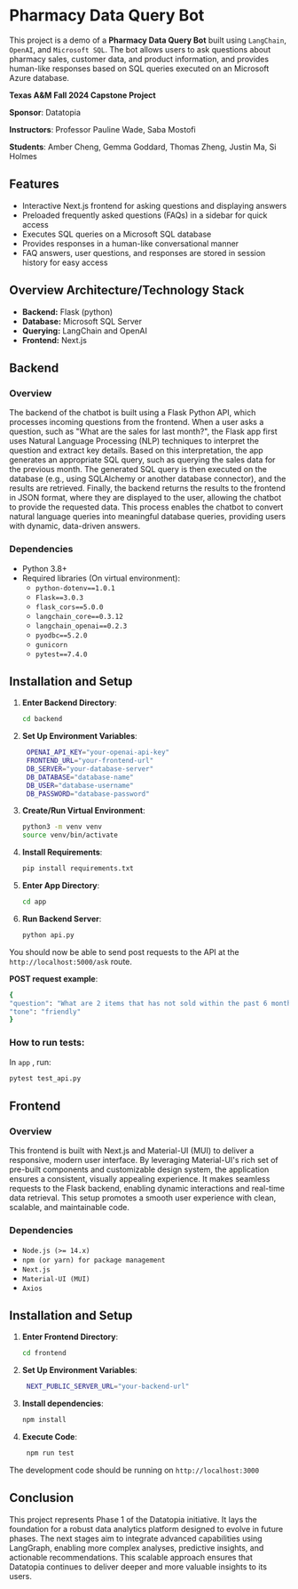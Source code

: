 # Pharmacy Data Query Bot

This project is a demo of a **Pharmacy Data Query Bot** built using `LangChain`, `OpenAI`, and `Microsoft SQL`. The bot allows users to ask questions about pharmacy sales, customer data, and product information, and provides human-like responses based on SQL queries executed on an Microsoft Azure database.

**Texas A&M Fall 2024 Capstone Project**

**Sponsor**: Datatopia 

**Instructors**: Professor Pauline Wade, Saba Mostofi

**Students**: Amber Cheng, Gemma Goddard, Thomas Zheng, Justin Ma, Si Holmes

## Features

- Interactive Next.js frontend for asking questions and displaying answers
- Preloaded frequently asked questions (FAQs) in a sidebar for quick access
- Executes SQL queries on a Microsoft SQL database
- Provides responses in a human-like conversational manner
- FAQ answers, user questions, and responses are stored in session history for easy access

## Overview Architecture/Technology Stack

- **Backend:** Flask (python)
- **Database:** Microsoft SQL Server
- **Querying:** LangChain and OpenAI
- **Frontend:** Next.js

## Backend

### Overview

The backend of the chatbot is built using a Flask Python API, which processes incoming questions from the frontend. When a user asks a question, such as "What are the sales for last month?", the Flask app first uses Natural Language Processing (NLP) techniques to interpret the question and extract key details. Based on this interpretation, the app generates an appropriate SQL query, such as querying the sales data for the previous month. The generated SQL query is then executed on the database (e.g., using SQLAlchemy or another database connector), and the results are retrieved. Finally, the backend returns the results to the frontend in JSON format, where they are displayed to the user, allowing the chatbot to provide the requested data. This process enables the chatbot to convert natural language queries into meaningful database queries, providing users with dynamic, data-driven answers.

### Dependencies

- Python 3.8+
- Required libraries (On virtual environment):
  - `python-dotenv==1.0.1`
  - `Flask==3.0.3`
  - `flask_cors==5.0.0`
  - `langchain_core==0.3.12`
  - `langchain_openai==0.2.3`
  - `pyodbc==5.2.0`
  - `gunicorn`
  - `pytest==7.4.0`

## Installation and Setup

1. **Enter Backend Directory**:

   ```bash
   cd backend

   ```

2. **Set Up Environment Variables**:

   ```bash
    OPENAI_API_KEY="your-openai-api-key"
    FRONTEND_URL="your-frontend-url"
    DB_SERVER="your-database-server"
    DB_DATABASE="database-name"
    DB_USER="database-username"
    DB_PASSWORD="database-password"

   ```

3. **Create/Run Virtual Environment**:

   ```bash
   python3 -m venv venv
   source venv/bin/activate

   ```

4. **Install Requirements**:

   ```bash
   pip install requirements.txt

   ```
   
5. **Enter App Directory**:

   ```bash
   cd app

   ```

6. **Run Backend Server**:

   ```bash
   python api.py

   ```

You should now be able to send post requests to the API at the ```http://localhost:5000/ask``` route.

**POST request example**:

   ```bash
   {
  "question": "What are 2 items that has not sold within the past 6 month?",
  "tone": "friendly"
}
   ```
   
 ### How to run tests: 
 
In ```app``` , run: 

   ```bash
   pytest test_api.py

   ```


## Frontend

### Overview

This frontend is built with Next.js and Material-UI (MUI) to deliver a responsive, modern user interface. By leveraging Material-UI's rich set of pre-built components and customizable design system, the application ensures a consistent, visually appealing experience. It makes seamless requests to the Flask backend, enabling dynamic interactions and real-time data retrieval. This setup promotes a smooth user experience with clean, scalable, and maintainable code.


### Dependencies 

- ```Node.js (>= 14.x)```
- ```npm (or yarn) for package management```
- ```Next.js```
- ```Material-UI (MUI)```
- ```Axios``` 


## Installation and Setup

1. **Enter Frontend Directory**:

   ```bash
   cd frontend

   ```

2. **Set Up Environment Variables**:

   ```bash
    NEXT_PUBLIC_SERVER_URL="your-backend-url"

   ```
3. **Install dependencies**:

   ```bash
   npm install

   ```

2. **Execute Code**:

   ```bash
    npm run test 

   ```

The development code should be running on ```http://localhost:3000```


## Conclusion

This project represents Phase 1 of the Datatopia initiative. It lays the foundation for a robust data analytics platform designed to evolve in future phases. The next stages aim to integrate advanced capabilities using LangGraph, enabling more complex analyses, predictive insights, and actionable recommendations. This scalable approach ensures that Datatopia continues to deliver deeper and more valuable insights to its users.